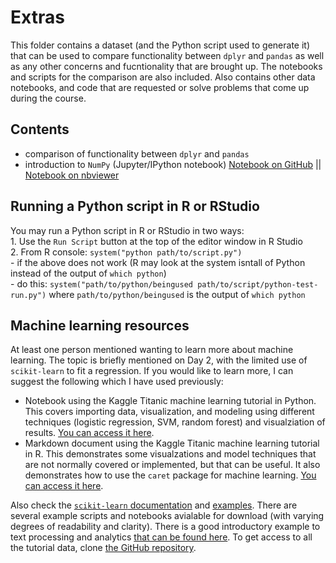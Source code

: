 # Extras

This folder contains a dataset (and the Python script used to generate it) that can be used to compare functionality between `dplyr` and `pandas` as well as any other concerns and fucntionality that are brought up. The notebooks and scripts for the comparison are also included. Also contains other data notebooks, and code that are requested or solve problems that come up during the course.

## Contents
- comparison of functionality between `dplyr` and `pandas`  
- introduction to `NumPy` (Jupyter/IPython notebook) [Notebook on GitHub](https://github.com/IRCS-analysis-mini-courses/reproducible-research/blob/master/extras/NumPy-basics.ipynb)  || [Notebook on nbviewer](http://nbviewer.ipython.org/github/IRCS-analysis-mini-courses/reproducible-research/blob/master/extras/NumPy-basics.ipynb)  

## Running a Python script in R or RStudio
You may run a Python script in R or RStudio in two ways:  
    1. Use the `Run Script` button at the top of the editor window in R Studio  
    2. From R console: `system("python path/to/script.py")`  
        - if the above does not work (R may look at the system isntall of Python instead of the output of `which python`)  
        - do this: `system("path/to/python/beingused path/to/script/python-test-run.py")` where `path/to/python/beingused` is the output of `which python`

## Machine learning resources
At least one person mentioned wanting to learn more about machine learning. The topic is briefly mentioned on Day 2, with the limited use of `scikit-learn` to fit a regression. If you would like to learn more, I can suggest the following which I have used previously:  
- Notebook using the Kaggle Titanic machine learning tutorial in Python. This covers importing data, visualization, and modeling using different techniques (logistic regression, SVM, random forest) and visualziation of results. [You can access it here](nbviewer.ipython.org/github/agconti/kaggle-titanic/blob/master/Titanic.ipynb).  
- Markdown document using the Kaggle Titanic machine learning tutorial in R. This demonstrates some visualzations and model techniques that are not normally covered or implemented, but that can be useful. It also demonstrates how to use the `caret` package for machine learning. [You can access it here](https://github.com/wehrley/wehrley.github.io/blob/master/SOUPTONUTS.md).  

Also check the [`scikit-learn` documentation](http://scikit-learn.org/stable/documentation.html) and [examples](http://scikit-learn.org/stable/auto_examples/index.html). There are several example scripts and notebooks avialable for download (with varying degrees of readability and clarity). There is a good introductory example to text processing and analytics [that can be found here](http://scikit-learn.org/stable/tutorial/text_analytics/working_with_text_data.html). To get access to all the tutorial data, clone [the GitHub repository](https://github.com/scikit-learn/scikit-learn). 
